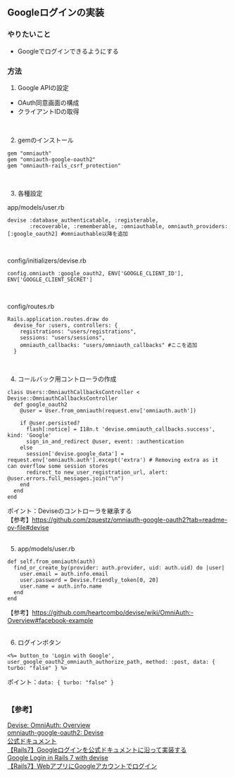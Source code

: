 ## Googleログインの実装

### やりたいこと
- Googleでログインできるようにする

### 方法

1. Google APIの設定  
  - OAuth同意画面の構成  
  - クライアントIDの取得  
<br>

2. gemのインストール
```
gem "omniauth"
gem "omniauth-google-oauth2"
gem "omniauth-rails_csrf_protection"
```
<br>

3. 各種設定  

app/models/user.rb  
```
devise :database_authenticatable, :registerable,
       :recoverable, :rememberable, :omniauthable, omniauth_providers: [:google_oauth2] #omniauthable以降を追加
```
<br>

config/initializers/devise.rb  
```
config.omniauth :google_oauth2, ENV['GOOGLE_CLIENT_ID'], ENV['GOOGLE_CLIENT_SECRET']
```
<br>

config/routes.rb  
```
Rails.application.routes.draw do
  devise_for :users, controllers: {
    registrations: "users/registrations",
    sessions: "users/sessions",
    omniauth_callbacks: "users/omniauth_callbacks" #ここを追加
  }
```
<br>

4. コールバック用コントローラの作成
```
class Users::OmniauthCallbacksController < Devise::OmniauthCallbacksController
  def google_oauth2
    @user = User.from_omniauth(request.env['omniauth.auth'])

    if @user.persisted?
      flash[:notice] = I18n.t 'devise.omniauth_callbacks.success', kind: 'Google'
      sign_in_and_redirect @user, event: :authentication
    else
      session['devise.google_data'] = request.env['omniauth.auth'].except('extra') # Removing extra as it can overflow some session stores
      redirect_to new_user_registration_url, alert: @user.errors.full_messages.join("\n")
    end
  end
end
```  

ポイント：Deviseのコントローラを継承する  
【参考】https://github.com/zquestz/omniauth-google-oauth2?tab=readme-ov-file#devise  
<br>

5. app/models/user.rb
```
def self.from_omniauth(auth)
  find_or_create_by(provider: auth.provider, uid: auth.uid) do |user|
    user.email = auth.info.email
    user.password = Devise.friendly_token[0, 20]
    user.name = auth.info.name
  end
end
```
【参考】https://github.com/heartcombo/devise/wiki/OmniAuth:-Overview#facebook-example  
<br>

6. ログインボタン
```
<%= button_to 'Login with Google', user_google_oauth2_omniauth_authorize_path, method: :post, data: { turbo: "false" } %>
```
ポイント：`data: { turbo: "false" }`
<br>
<br>

### 【参考】
[Devise: OmniAuth: Overview](https://github.com/heartcombo/devise/wiki/OmniAuth:-Overview#facebook-example)  
[omniauth-google-oauth2: Devise](https://github.com/zquestz/omniauth-google-oauth2?tab=readme-ov-file#devise)  
[公式ドキュメント](https://developers.google.com/identity/gsi/web/guides/get-google-api-clientid?hl=ja)  
[【Rails7】Googleログインを公式ドキュメントに沿って実装する](https://zenn.dev/yoiyoicho/articles/c44a80e4bb4515)  
[Google Login in Rails 7 with devise](https://dev.to/ahmadraza/google-login-in-rails-7-with-devise-2gpo)  
[【Rails7】WebアプリにGoogleアカウントでログイン](https://qiita.com/tanigawa0930/items/9b0985f364333df356dd)
